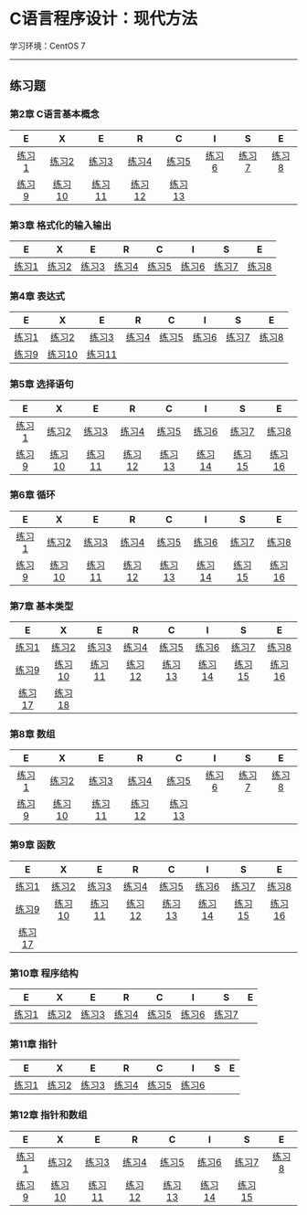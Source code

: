 # C语言程序设计：现代方法

学习环境：CentOS 7

---

## 练习题

### 第2章 C语言基本概念

|E|X|E|R|C|I|S|E|
| :-: | :-: | :-: | :-: | :-: | :-: | :-: | :-: |
|[练习1](./ch02_C语言基本概念/ex_01.c)|[练习2](./ch02_C语言基本概念/ex_02.c)|[练习3](./ch02_C语言基本概念/ex_03.c)|[练习4](./ch02_C语言基本概念/ex_04.c)|[练习5](./ch02_C语言基本概念/ex_05.c)|[练习6](./ch02_C语言基本概念/ex_06.c)|[练习7](./ch02_C语言基本概念/ex_07.c)|[练习8](./ch02_C语言基本概念/ex_08.c)|
|[练习9](./ch02_C语言基本概念/ex_09.md)|[练习10](./ch02_C语言基本概念/ex_10.c)|[练习11](./ch02_C语言基本概念/ex_11.md)|[练习12](./ch02_C语言基本概念/ex_12.md)|[练习13](./ch02_C语言基本概念/ex_13.md)|

### 第3章 格式化的输入输出

|E|X|E|R|C|I|S|E|
| :-: | :-: | :-: | :-: | :-: | :-: | :-: | :-: |
|[练习1](./ch03_格式化的输入输出/ex_01.c)|[练习2](./ch03_格式化的输入输出/ex_02.c)|[练习3](./ch03_格式化的输入输出/ex_03.c)|[练习4](./ch03_格式化的输入输出/ex_04.c)|[练习5](./ch03_格式化的输入输出/ex_05.c)|[练习6](./ch03_格式化的输入输出/ex_06.c)|[练习7](./ch03_格式化的输入输出/ex_07.c)|[练习8](./ch03_格式化的输入输出/ex_08.c)|

### 第4章 表达式

|E|X|E|R|C|I|S|E|
| :-: | :-: | :-: | :-: | :-: | :-: | :-: | :-: |
|[练习1](./ch04_表达式/ex_01.c)|[练习2](./ch04_表达式/ex_02.c)|[练习3](./ch04_表达式/ex_03.c)|[练习4](./ch04_表达式/ex_04.c)|[练习5](./ch04_表达式/ex_05.c)|[练习6](./ch04_表达式/ex_06.c)|[练习7](./ch04_表达式/ex_07.c)|[练习8](./ch04_表达式/ex_08.c)|
|[练习9](./ch04_表达式/ex_09.md)|[练习10](./ch04_表达式/ex_10.c)|[练习11](./ch04_表达式/ex_11.md)|

### 第5章 选择语句

|E|X|E|R|C|I|S|E|
| :-: | :-: | :-: | :-: | :-: | :-: | :-: | :-: |
|[练习1](./ch05_选择语句/ex_01.c)|[练习2](./ch05_选择语句/ex_02.c)|[练习3](./ch05_选择语句/ex_03.c)|[练习4](./ch05_选择语句/ex_04.c)|[练习5](./ch05_选择语句/ex_05.c)|[练习6](./ch05_选择语句/ex_06.c)|[练习7](./ch05_选择语句/ex_07.c)|[练习8](./ch05_选择语句/ex_08.c)|
|[练习9](./ch05_选择语句/ex_09.c)|[练习10](./ch05_选择语句/ex_10.c)|[练习11](./ch05_选择语句/ex_11.c)|[练习12](./ch05_选择语句/ex_12.c)|[练习13](./ch05_选择语句/ex_13.c)|[练习14](./ch05_选择语句/ex_14.c)|[练习15](./ch05_选择语句/ex_15.c)|[练习16](./ch05_选择语句/ex_16.c)|

### 第6章 循环

|E|X|E|R|C|I|S|E|
| :-: | :-: | :-: | :-: | :-: | :-: | :-: | :-: |
|[练习1](./ch06_循环/ex_01.c)|[练习2](./ch06_循环/ex_02.c)|[练习3](./ch06_循环/ex_03.c)|[练习4](./ch06_循环/ex_04.c)|[练习5](./ch06_循环/ex_05.c)|[练习6](./ch06_循环/ex_06.c)|[练习7](./ch06_循环/ex_07.c)|[练习8](./ch06_循环/ex_08.c)|
|[练习9](./ch06_循环/ex_09.c)|[练习10](./ch06_循环/ex_10.md)|[练习11](./ch06_循环/ex_11.md)|[练习12](./ch06_循环/ex_12.c)|[练习13](./ch06_循环/ex_13.c)|[练习14](./ch06_循环/ex_14.c)|[练习15](./ch06_循环/ex_15.c)|[练习16](./ch06_循环/ex_16.md)|

### 第7章 基本类型

|E|X|E|R|C|I|S|E|
| :-: | :-: | :-: | :-: | :-: | :-: | :-: | :-: |
|[练习1](./ch07_基本类型/ex_01.c)|[练习2](./ch07_基本类型/ex_02.c)|[练习3](./ch07_基本类型/ex_03.c)|[练习4](./ch07_基本类型/ex_04.c)|[练习5](./ch07_基本类型/ex_05.c)|[练习6](./ch07_基本类型/ex_06.c)|[练习7](./ch07_基本类型/ex_07.md)|[练习8](./ch07_基本类型/ex_08.c)|
|[练习9](./ch07_基本类型/ex_09.c)|[练习10](./ch07_基本类型/ex_10.c)|[练习11](./ch07_基本类型/ex_11.c)|[练习12](./ch07_基本类型/ex_12.c)|[练习13](./ch07_基本类型/ex_13.md)|[练习14](./ch07_基本类型/ex_15.md)|[练习15](./ch07_基本类型/ex_16.md)|[练习16](./ch07_基本类型/ex_17.c)|
|[练习17](./ch07_基本类型/ex_18.md)|[练习18](./ch07_基本类型/ex_19.c)|

### 第8章 数组

|E|X|E|R|C|I|S|E|
| :-: | :-: | :-: | :-: | :-: | :-: | :-: | :-: |
|[练习1](./ch08_数组/ex_01.c)|[练习2](./ch08_数组/ex_02.c)|[练习3](./ch08_数组/ex_03.c)|[练习4](./ch08_数组/ex_04.md)|[练习5](./ch08_数组/ex_05.c)|[练习6](./ch08_数组/ex_06.c)|[练习7](./ch08_数组/ex_07.c)|[练习8](./ch08_数组/ex_08.md)|
|[练习9](./ch08_数组/ex_09.c)|[练习10](./ch08_数组/ex_10.c)|[练习11](./ch08_数组/ex_11.c)|[练习12](./ch08_数组/ex_12.c)|[练习13](./ch08_数组/ex_13.c)|

### 第9章 函数

|E|X|E|R|C|I|S|E|
| :-: | :-: | :-: | :-: | :-: | :-: | :-: | :-: |
|[练习1](./ch09_函数/ex_01.c)|[练习2](./ch09_函数/ex_02.c)|[练习3](./ch09_函数/ex_03.c)|[练习4](./ch09_函数/ex_04.c)|[练习5](./ch09_函数/ex_05.c)|[练习6](./ch09_函数/ex_06.c)|[练习7](./ch09_函数/ex_07.c)|[练习8](./ch09_函数/ex_08.md)|
|[练习9](./ch09_函数/ex_09.c)|[练习10](./ch09_函数/ex_10.c)|[练习11](./ch09_函数/ex_11.md)|[练习12](./ch09_函数/ex_12.c)|[练习13](./ch09_函数/ex_13.c)|[练习14](./ch09_函数/ex_14.c)|[练习15](./ch09_函数/ex_15.c)|[练习16](./ch09_函数/ex_16.c)|
|[练习17](./ch09_函数/ex_17.c)|

### 第10章 程序结构

|E|X|E|R|C|I|S|E|
| :-: | :-: | :-: | :-: | :-: | :-: | :-: | :-: |
|[练习1](./ch10_程序结构/ex_01.c)|[练习2](./ch10_程序结构/ex_02.md)|[练习3](./ch10_程序结构/ex_03.c)|[练习4](./ch10_程序结构/ex_04.c)|[练习5](./ch10_程序结构/ex_05.c)|[练习6](./ch10_程序结构/ex_06.c)|[练习7](./ch10_程序结构/ex_07.c)|

### 第11章 指针

|E|X|E|R|C|I|S|E|
| :-: | :-: | :-: | :-: | :-: | :-: | :-: | :-: |
|[练习1](./ch11_指针/ex_01.md)|[练习2](./ch11_指针/ex_02.md)|[练习3](./ch11_指针/ex_03.c)|[练习4](./ch11_指针/ex_04.c)|[练习5](./ch11_指针/ex_05.c)|[练习6](./ch11_指针/ex_06.c)|

### 第12章 指针和数组

|E|X|E|R|C|I|S|E|
| :-: | :-: | :-: | :-: | :-: | :-: | :-: | :-: |
|[练习1](./ch12_指针和数组/ex_01.c)|[练习2](./ch12_指针和数组/ex_02.md)|[练习3](./ch12_指针和数组/ex_03.c)|[练习4](./ch12_指针和数组/ex_04.c)|[练习5](./ch12_指针和数组/ex_05.c)|[练习6](./ch12_指针和数组/ex_06.c)|[练习7](./ch12_指针和数组/ex_07.md)|[练习8](./ch12_指针和数组/ex_08.md)|
|[练习9](./ch12_指针和数组/ex_09.md)|[练习10](./ch12_指针和数组/ex_10.c)|[练习11](./ch12_指针和数组/ex_11.c)|[练习12](./ch12_指针和数组/ex_12.c)|[练习13](./ch12_指针和数组/ex_13.c)|[练习14](./ch12_指针和数组/ex_14.c)|[练习15](./ch12_指针和数组/ex_15.c)|

